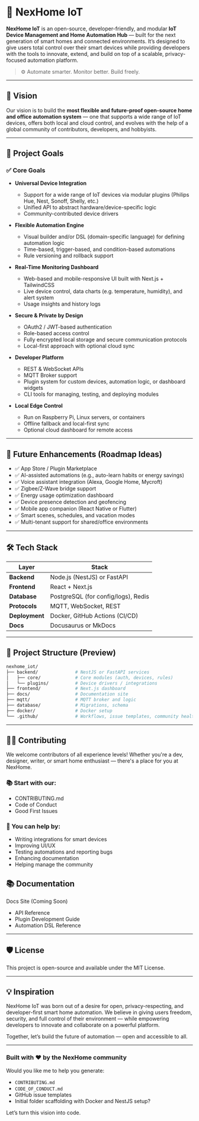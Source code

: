 # 🔌 NexHome IoT

**NexHome IoT** is an open-source, developer-friendly, and modular **IoT Device Management and Home Automation Hub** — built for the next generation of smart homes and connected environments. It’s designed to give users total control over their smart devices while providing developers with the tools to innovate, extend, and build on top of a scalable, privacy-focused automation platform.

> ⚙️ Automate smarter. Monitor better. Build freely.

---

## 🌟 Vision

Our vision is to build the **most flexible and future-proof open-source home and office automation system** — one that supports a wide range of IoT devices, offers both local and cloud control, and evolves with the help of a global community of contributors, developers, and hobbyists.

---

## 🚀 Project Goals

### ✅ Core Goals

- **Universal Device Integration**
  - Support for a wide range of IoT devices via modular plugins (Philips Hue, Nest, Sonoff, Shelly, etc.)
  - Unified API to abstract hardware/device-specific logic
  - Community-contributed device drivers

- **Flexible Automation Engine**
  - Visual builder and/or DSL (domain-specific language) for defining automation logic
  - Time-based, trigger-based, and condition-based automations
  - Rule versioning and rollback support

- **Real-Time Monitoring Dashboard**
  - Web-based and mobile-responsive UI built with Next.js + TailwindCSS
  - Live device control, data charts (e.g. temperature, humidity), and alert system
  - Usage insights and history logs

- **Secure & Private by Design**
  - OAuth2 / JWT-based authentication
  - Role-based access control
  - Fully encrypted local storage and secure communication protocols
  - Local-first approach with optional cloud sync

- **Developer Platform**
  - REST & WebSocket APIs
  - MQTT Broker support
  - Plugin system for custom devices, automation logic, or dashboard widgets
  - CLI tools for managing, testing, and deploying modules

- **Local Edge Control**
  - Run on Raspberry Pi, Linux servers, or containers
  - Offline fallback and local-first sync
  - Optional cloud dashboard for remote access

---

## 🧠 Future Enhancements (Roadmap Ideas)

- ✅ App Store / Plugin Marketplace
- ✅ AI-assisted automations (e.g., auto-learn habits or energy savings)
- ✅ Voice assistant integration (Alexa, Google Home, Mycroft)
- ✅ Zigbee/Z-Wave bridge support
- ✅ Energy usage optimization dashboard
- ✅ Device presence detection and geofencing
- ✅ Mobile app companion (React Native or Flutter)
- ✅ Smart scenes, schedules, and vacation modes
- ✅ Multi-tenant support for shared/office environments

---

## 🛠 Tech Stack

| Layer             | Stack                                   |
|------------------|-----------------------------------------|
| **Backend**       | Node.js (NestJS) or FastAPI             |
| **Frontend**      | React + Next.js                         |
| **Database**      | PostgreSQL (for config/logs), Redis     |
| **Protocols**     | MQTT, WebSocket, REST                   |
| **Deployment**    | Docker, GitHub Actions (CI/CD)          |
| **Docs**          | Docusaurus or MkDocs                    |

---

## 📁 Project Structure (Preview)

```bash
nexhome_iot/
├── backend/              # NestJS or FastAPI services
│   ├── core/             # Core modules (auth, devices, rules)
│   └── plugins/          # Device drivers / integrations
├── frontend/             # Next.js dashboard
├── docs/                 # Documentation site
├── mqtt/                 # MQTT broker and logic
├── database/             # Migrations, schema
├── docker/               # Docker setup
└── .github/              # Workflows, issue templates, community health

```

---

## 👨‍💻 Contributing
We welcome contributors of all experience levels! Whether you're a dev, designer, writer, or smart home enthusiast — there's a place for you at NexHome.

### 📚 Start with our:

- CONTRIBUTING.md
- Code of Conduct
- Good First Issues

### 👷 You can help by:

- Writing integrations for smart devices
- Improving UI/UX
- Testing automations and reporting bugs
- Enhancing documentation
- Helping manage the community

## 📚 Documentation
Docs Site (Coming Soon)

- API Reference
- Plugin Development Guide
- Automation DSL Reference

---

## 🛡 License
This project is open-source and available under the MIT License.

---

## 💡 Inspiration
NexHome IoT was born out of a desire for open, privacy-respecting, and developer-first smart home automation. We believe in giving users freedom, security, and full control of their environment — while empowering developers to innovate and collaborate on a powerful platform.

Together, let’s build the future of automation — open and accessible to all.

---

### Built with ❤️ by the NexHome community

Would you like me to help you generate:
- `CONTRIBUTING.md`
- `CODE_OF_CONDUCT.md`
- GitHub issue templates
- Initial folder scaffolding with Docker and NestJS setup?

Let’s turn this vision into code.
